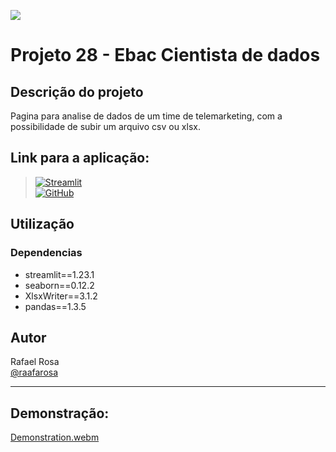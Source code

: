 [![](https://raw.githubusercontent.com/raafarosa/Ebac_Data_Scientist_General/main/utilities/newebac_logo_black_half.png)](https://github.com/raafarosa/Ebac_Data_Scientist_General)

# Projeto 28 - Ebac Cientista de dados

## Descrição do projeto

Pagina para analise de dados de um time de telemarketing, com a possibilidade de subir um arquivo csv ou xlsx.

## Link para a aplicação:

> [![Streamlit](https://img.shields.io/badge/Streamlit-FF4B4B?logo=Streamlit&logoColor=white)](https://md28-practice-telemarketing-analysis.streamlit.app/) <br>
> [![GitHub](https://img.shields.io/github/directory-file-count/raafarosa/Ebac_Data_Scientist_General/Module_19_-_Streamlit2%2FPractice_1?type=dir&style=flat-square&logo=Github)](https://github.com/raafarosa/Ebac_Data_Scientist_General/tree/main/Module_28_-_Streamlit_3_4)

## Utilização

### Dependencias
* streamlit==1.23.1
* seaborn==0.12.2
* XlsxWriter==3.1.2
* pandas==1.3.5

## Autor

Rafael Rosa<br>
[@raafarosa](https://www.linkedin.com/in/rafael-rosa-alves/)

---

## Demonstração:
[Demonstration.webm](https://github.com/raafarosa/Ebac_Data_Scientist_General/assets/141688193/a9f9dd27-588b-43ce-b8c4-b74ac940ab7c)